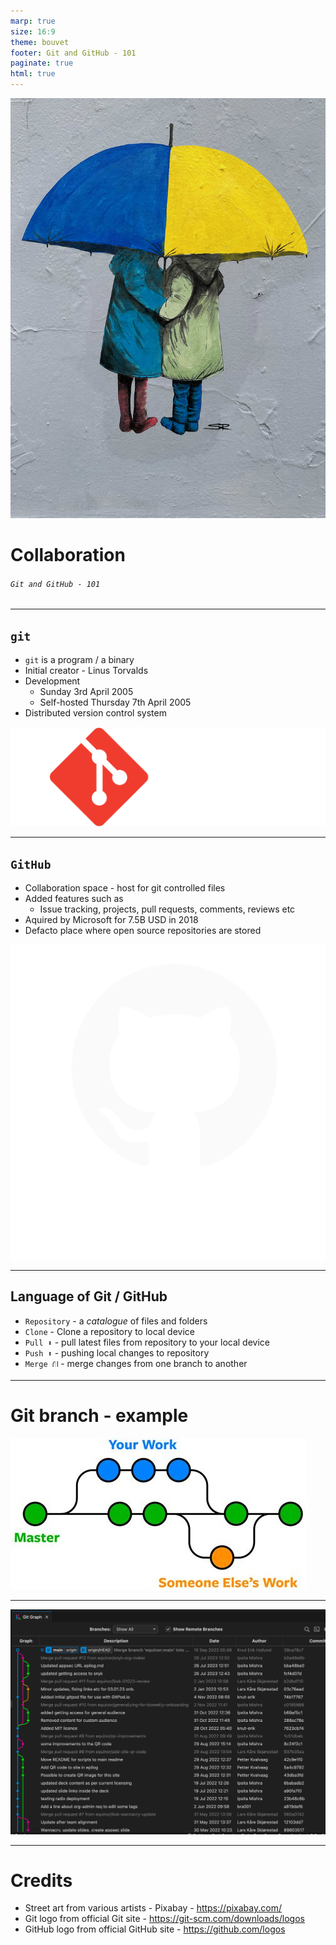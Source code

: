 ```yaml
---
marp: true
size: 16:9
theme: bouvet
footer: Git and GitHub - 101
paginate: true  
html: true
---
```

<!-- _class: lead -->
![bg right:42% opacity:.8](../cde/resources/children_umbrella_ukrain_c.jpg)

# Collaboration
###### `Git and GitHub - 101`

---
## `git`

* `git` is a program / a binary
* Initial creator - Linus Torvalds
* Development 
  * Sunday 3rd April 2005
  * Self-hosted Thursday 7th April 2005
* Distributed version control system

![bg right:30% w:360](./resources/git-logo-2color.svg)

---
## `GitHub`

* Collaboration space - host for git controlled files
* Added features such as
  * Issue tracking, projects, pull requests, comments, reviews etc
* Aquired by Microsoft for 7.5B USD in 2018
* Defacto place where open source repositories are stored

![bg right:30% w:400](./resources/github.svg)

---
## Language of Git / GitHub

- `Repository` - a _catalogue_ of files and folders
- `Clone` - Clone a repository to local device
- `Pull ⬇` - pull latest files from repository to your local device
- `Push️ ️️️⬆️`️ - pushing local changes to repository
- `Merge ⛙` - merge changes from one branch to another

---

# Git branch - example

![bg w:800 opacity:.9](./resources/gitbranch.jpg)

---

![bg opacity:.9](./resources/gitbranch_ex2.jpg)

---

# Credits

- Street art from various artists - Pixabay - https://pixabay.com/
- Git logo from official Git site - https://git-scm.com/downloads/logos
- GitHub logo from official GitHub site - https://github.com/logos
